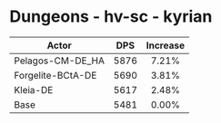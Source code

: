 # Dungeons - hv-sc - kyrian
| Actor | DPS | Increase |
|---|:---:|:---:|
|Pelagos-CM-DE_HA|5876|7.21%|
|Forgelite-BCtA-DE|5690|3.81%|
|Kleia-DE|5617|2.48%|
|Base|5481|0.00%|
